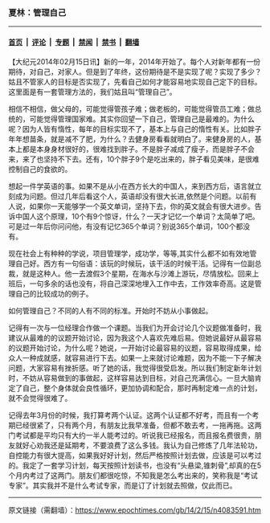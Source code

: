 ### 夏林：管理自己

---

#### [首页](../../../..?n4083591) &nbsp;|&nbsp; [评论](../../../../../epoch-comment?n4083591) &nbsp;|&nbsp; [专题](../../../../../epoch-special?n4083591) &nbsp;|&nbsp; [禁闻](../../../../../epoch-news?n4083591) &nbsp;|&nbsp; [禁书](../../../../../books?n4083591) &nbsp;|&nbsp; [翻墙](https://github.com/gfw-breaker/nogfw/blob/master/README.md?n4083591)


<div class="post_content" id="artbody" itemprop="articleBody">
 <!-- article content begin -->
 <p>
  【大纪元2014年02月15日讯】新的一年，2014年开始了。每个人对新年都有一份期待，对自己，对家人。但是到了年终，这份期待是不是实现了呢？实现了多少？姑且不管家人的目标是否实现了，先看自己如何才能容易地实现自己定下的目标。这里面是有一套管理方法的，我们姑且叫“管理自己”。
 </p>
 <p>
  相信不相信，做父母的，可能觉得管孩子难；做老板的，可能觉得管员工难；做总统的，可能觉得管理国家难。其实你回望一下自己，管理自己是最难的。为什么呢？因为人皆有惰性，每年的目标实现不了，基本上与自己的惰性有关。比如胖子年年想苗条，就是减不了肥，为什么？去健身房看看就明白了。来健身房的人，基本上都是本身身材很好的，很难找到胖子。不是胖子减成了瘦子，而是胖子不会来，来了也坚持不下去。还有，10个胖子9个是吃出来的，胖子看见美味，是很难控制自己的食欲的。
 </p>
 <p>
  想起一件学英语的事。如果不是从小在西方长大的中国人，来到西方后，语言就立刻成为问题。但过几年后看这个人，英语却没有很大长进,依然是个问题。以前有人说，如果你一天能够学一个英文单词，坚持下去，你的英文就会有很大进步。告诉中国人这个原理，10个有9个惊讶，什么？一天才记忆一个单词？太简单了吧。可是过一年后你问问他，有没有记忆365个单词？别说365个单词，100个都没有。
 </p>
 <p>
  现在社会上有种种的学说，项目管理学，成功学，等等,其实什么都不如有效地管理自己好。西方有一句俗语：该玩的时候玩，该干活的时候干活。记得有一位副总裁，就是这种人。他一去渡假3个星期，在海水与沙滩上游玩，尽情放松。回来上班后，一句多余的话也没有，将自己深深地埋入工作中去，工作效率奇高。这是管理自己的比较成功的例子。
 </p>
 <p>
  如何管理自己？不同的人有不同的标准。开始时不妨从小事做起。
 </p>
 <p>
  记得有一次与一位经理合作做一个课题。当我们为开会讨论几个议题做准备时，我建议从最难的的议题开始讨论，因为我这个人喜欢先难后易。但她说最好从最容易的议题开始讨论，为什么呢？她说，一开始讨论最容易的议题，容易取得成果，给众人一种成就感，就容易进行下去。如果一上来就讨论难题，因为不能一下子解决问题，大家容易有挫折感。听了她的话，我觉得很受启发。所以我们制定新年计划时，不妨从容易做到的事做起，这样容易达到目标，对自己充满信心。一旦大脑肯定了自己，整个身体就会良性循环，更加协调和配合，那时再制定难一点的计划，就不会觉得很难了。
 </p>
 <p>
  记得去年3月份的时候，我打算考两个认证。这两个认证都不好考，而且有一个考期已经很紧了，只有两个月，有朋友比我早准备，但都不敢去考，一拖再拖。这两门考试都是平均只有大约一半人能考过的。听说我已经报名，而且报名费很贵，朋友就好心劝我还是延期考，不要浪费了这么多钱。我认为自己修炼了几年法轮功，自控能力有很大提高，如果我好好计划，然后严格按照计划去做，应该是可以考过的。我定了一套学习计划，每天按照计划读书，也没有“头悬梁,锥刺骨”,却真的在5个月内考过了这两门。朋友们都很吃惊，不知我是怎么考出来的，笑称我是“考试专家”。其实我并不是什么考试专家，而是订了计划就去照做，仅此而已。
 </p>
 <!-- article content end -->
 <div id="below_article_ad">
 </div>
</div>


---

原文链接（需翻墙）：https://www.epochtimes.com/gb/14/2/15/n4083591.htm